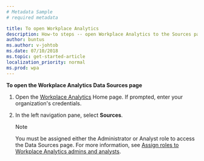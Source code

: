 ```yaml
---
# Metadata Sample
# required metadata

title: To open Workplace Analytics
description: How-to steps -- open Workplace Analytics to the Sources page.
author: buntus
ms.author: v-johtob
ms.date: 07/10/2018
ms.topic: get-started-article
localization_priority: normal 
ms.prod: wpa
---
```


**To open the Workplace Analytics Data Sources page** 

1. Open the [Workplace Analytics](https://workplaceanalytics.office.com) Home page. If prompted, enter your organization's credentials.
2. In the left navigation pane, select **Sources**. 

   >[!Note] 
   >You must be assigned either the Administrator or Analyst role to access the Data Sources page. 
   For more information, see [Assign roles to Workplace Analytics admins and analysts](../setup/set-up-workplace-analytics.md#step-3-assign-roles-to-workplace-analytics-admins-and-analysts).


</br>